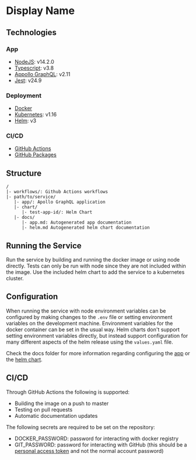 # Display Name

## Technologies

### App

- [NodeJS](https://nodejs.org/): v14.2.0
- [Typescript](https://www.typescriptlang.org/): v3.8
- [Appollo GraphQL](https://www.apollographql.com/): v2.11
- [Jest](https://jestjs.io/): v24.9

### Deployment

- [Docker](https://www.docker.com/)
- [Kubernetes](https://kubernetes.io/): v1.16
- [Helm](https://helm.sh/): v3

### CI/CD

- [GitHub Actions](https://github.com/features/actions)
- [GitHub Packages](https://github.com/features/packages)

## Structure

```
/
|- workflows/: Github Actions workflows
|- path/to/service/
   |- app/: Apollo GraphQL application
   |- chart/
      |- test-app-id/: Helm Chart
   |- docs/
      |- app.md: Autogenerated app documentation
      |- helm.md Autogenerated helm chart documentation
```

## Running the Service

Run the service by building and running the docker image or using node directly.
Tests can only be run with node since they are not included within the image.
Use the included helm chart to add the service to a kubernetes cluster.

## Configuration

When running the service with node environment variables can be configured by making changes to the `.env` file or setting environment variables on the development machine.
Environment variables for the docker container can be set in the usual way.
Helm charts don't support setting environment variables directly, but instead support configuration for many different aspects of the helm release using the `values.yaml` file.

Check the docs folder for more information regarding configuring the [app](./docs/app.md) or the [helm chart](./docs/helm.md).

## CI/CD

Through GitHub Actions the following is supported:
- Building the image on a push to master
- Testing on pull requests
- Automatic documentation updates

The following secrets are required to be set on the repository:
- DOCKER_PASSWORD: password for interacting with docker registry
- GIT_PASSWORD: password for interacting with GitHub (this should be a [personal access token](https://help.github.com/en/github/authenticating-to-github/creating-a-personal-access-token-for-the-command-line) and not the normal account password)
